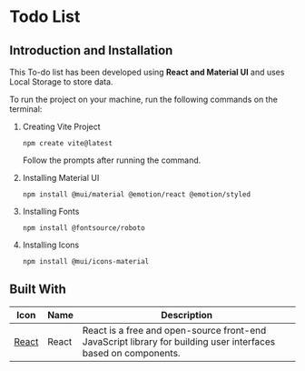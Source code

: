 # Todo List

## Introduction and Installation

This To-do list has been developed using __React and Material UI__ and uses Local Storage to store data.

To run the project on your machine, run the following commands on the terminal:
1. Creating Vite Project
   ```
   npm create vite@latest
   ```
   Follow the prompts after running the command.
   
2. Installing Material UI
   ```
   npm install @mui/material @emotion/react @emotion/styled
   ```

3. Installing Fonts
   ```
   npm install @fontsource/roboto
   ```

4. Installing Icons
   ```
   npm install @mui/icons-material
   ```

## Built With
| Icon | Name | Description |
| --- | --- | --- |
|[React](https://raw.githubusercontent.com/devicons/devicon/master/icons/react/react-original-wordmark.svg)|React|React is a free and open-source front-end JavaScript library for building user interfaces based on components.|
